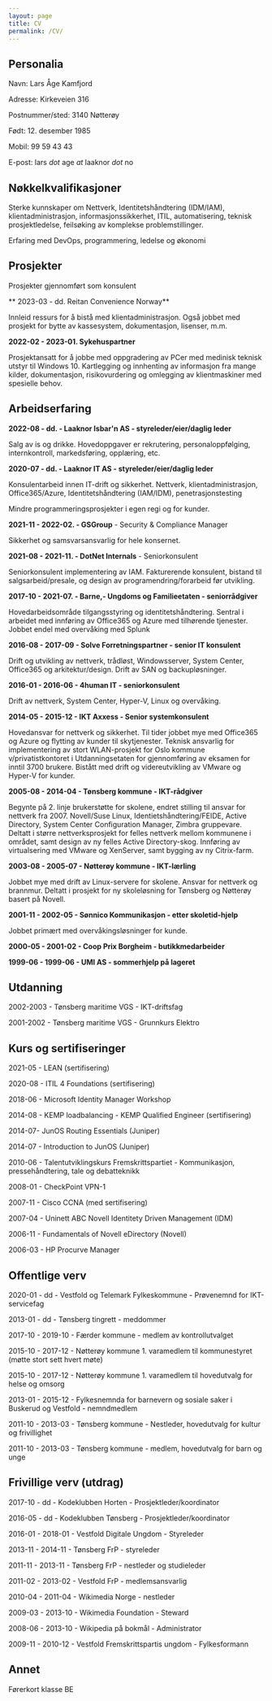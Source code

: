 ```yaml
---
layout: page
title: CV
permalink: /CV/
---
```



## Personalia
Navn: Lars Åge Kamfjord

Adresse: Kirkeveien 316

Postnummer/sted: 3140 Nøtterøy

Født: 12. desember 1985

Mobil: 99 59 43 43

E-post: lars *dot* age *at* laaknor *dot* no


## Nøkkelkvalifikasjoner

Sterke kunnskaper om Nettverk, Identitetshåndtering (IDM/IAM), klientadministrasjon, informasjonssikkerhet, ITIL, automatisering, teknisk prosjektledelse, feilsøking av komplekse problemstillinger.

Erfaring med DevOps, programmering, ledelse og økonomi

## Prosjekter

Prosjekter gjennomført som konsulent

** 2023-03 - dd. Reitan Convenience Norway**

Innleid ressurs for å bistå med klientadministrasjon. Også jobbet med prosjekt for bytte av kassesystem, dokumentasjon, lisenser, m.m.

**2022-02 - 2023-01. Sykehuspartner**

Prosjektansatt for å jobbe med oppgradering av PCer med medinisk teknisk utstyr til Windows 10. Kartlegging og innhenting av informasjon fra mange kilder, dokumentasjon, risikovurdering og omlegging av klientmaskiner med spesielle behov.

## Arbeidserfaring

**2022-08 - dd. - Laaknor Isbar'n AS - styreleder/eier/daglig leder**

Salg av is og drikke. Hovedoppgaver er rekrutering, personaloppfølging, internkontroll, markedsføring, opplæring, etc.

**2020-07 - dd. - Laaknor IT AS - styreleder/eier/daglig leder**

Konsulentarbeid innen IT-drift og sikkerhet. Nettverk, klientadministrasjon, Office365/Azure, Identitetshåndtering (IAM/IDM), penetrasjonstesting

Mindre programmeringsprosjekter i egen regi og for kunder.

**2021-11 - 2022-02. - GSGroup** - Security & Compliance Manager

Sikkerhet og samsvarsansvarlig for hele konsernet.

**2021-08 - 2021-11. - DotNet Internals** - Seniorkonsulent

Seniorkonsulent implementering av IAM. Fakturerende konsulent, bistand til salgsarbeid/presale, og design av programendring/forarbeid før utvikling.


**2017-10 - 2021-07. - Barne,- Ungdoms og Familieetaten - seniorrådgiver**

Hovedarbeidsområde tilgangsstyring og identitetshåndtering. Sentral i arbeidet med innføring av Office365 og Azure med tilhørende tjenester. Jobbet endel med overvåking med Splunk

**2016-08 - 2017-09 - Solve Forretningspartner - senior IT konsulent**

Drift og utvikling av nettverk, trådløst, Windowsserver, System Center, Office365 og arkitektur/design. Drift av SAN og backupløsninger.

**2016-01 - 2016-06 - 4human IT - seniorkonsulent**

Drift av nettverk, System Center, Hyper-V, Linux og overvåking.

**2014-05 - 2015-12 - IKT Axxess - Senior systemkonsulent**

Hovedansvar for nettverk og sikkerhet. Til tider jobbet mye med Office365 og Azure og flytting av kunder til skytjenester. Teknisk ansvarlig for implementering av stort WLAN-prosjekt for Oslo kommune v/privatistkontoret i Utdanningsetaten for gjennomføring av eksamen for inntil 3700 brukere. Bistått med drift og videreutvikling av VMware og Hyper-V for kunder.

**2005-08 - 2014-04 - Tønsberg kommune - IKT-rådgiver**

Begynte på 2. linje brukerstøtte for skolene, endret stilling til ansvar for nettverk fra 2007. Novell/Suse Linux, Identietshåndtering/FEIDE, Active Directory, System Center Configuration Manager, Zimbra gruppevare. Deltatt i større nettverksprosjekt for felles nettverk mellom kommunene i området, samt design av ny felles Active Directory-skog. Innføring av virtualsering med VMware og XenServer, samt bygging av ny Citrix-farm.

**2003-08 - 2005-07 - Nøtterøy kommune - IKT-lærling**

Jobbet mye med drift av Linux-servere for skolene. Ansvar for nettverk og brannmur. Deltatt i prosjekt for ny skoleløsning for Tønsberg og Nøtterøy basert på Novell.

**2001-11 - 2002-05 - Sønnico Kommunikasjon - etter skoletid-hjelp**

Jobbet primært med overvåkingsløsninger for kunde.

**2000-05 - 2001-02 - Coop Prix Borgheim - butikkmedarbeider**

**1999-06 - 1999-06 - UMI AS - sommerhjelp på lageret**


## Utdanning

2002-2003 - Tønsberg maritime VGS - IKT-driftsfag

2001-2002 - Tønsberg maritime VGS - Grunnkurs Elektro

## Kurs og sertifiseringer
2021-05 - LEAN (sertifisering)

2020-08 - ITIL 4 Foundations (sertifisering)

2018-06 - Microsoft Identity Manager Workshop

2014-08 - KEMP loadbalancing - KEMP Qualified Engineer (sertifisering)

2014-07- JunOS Routing Essentials (Juniper)

2014-07 - Introduction to JunOS (Juniper)

2010-06 - Talentutviklingskurs Fremskrittspartiet - Kommunikasjon, pressehåndtering, tale og debatteknikk

2008-01 - CheckPoint VPN-1

2007-11 - Cisco CCNA (med sertifisering)

2007-04 - Uninett ABC Novell Identitety Driven Management (IDM)

2006-11 - Fundamentals of Novell eDirectory (Novell)

2006-03 - HP Procurve Manager


## Offentlige verv

2020-01 - dd - Vestfold og Telemark Fylkeskommune - Prøvenemnd for IKT-servicefag

2013-01 - dd - Tønsberg tingrett - meddommer

2017-10 - 2019-10 - Færder kommune - medlem av kontrollutvalget

2015-10 - 2017-12 - Nøtterøy kommune 1. varamedlem til kommunestyret (møtte stort sett hvert møte)

2015-10 - 2017-12 - Nøtterøy kommune 1. varamedlem til hovedutvalg for helse og omsorg

2013-01 - 2015-12 - Fylkesnemnda for barnevern og sosiale saker i Buskerud og Vestfold - nemndmedlem

2011-10 - 2013-03 - Tønsberg kommune - Nestleder, hovedutvalg for kultur og frivillighet

2011-10 - 2013-03 - Tønsberg kommune - medlem, hovedutvalg for barn og unge

## Frivillige verv (utdrag)

2017-10 - dd - Kodeklubben Horten - Prosjektleder/koordinator

2016-05 - dd - Kodeklubben Tønsberg - Prosjektleder/koordinator

2016-01 - 2018-01 - Vestfold Digitale Ungdom - Styreleder

2013-11 - 2014-11 - Tønsberg FrP - styreleder

2011-11 - 2013-11 - Tønsberg FrP - nestleder og studieleder

2011-02 - 2013-02 - Vestfold FrP - medlemsansvarlig

2010-04 - 2011-04 - Wikimedia Norge - nestleder

2009-03 - 2013-10 - Wikimedia Foundation - Steward

2008-06 - 2013-10 - Wikipedia på bokmål - Administrator

2009-11 - 2010-12 - Vestfold Fremskrittspartis ungdom - Fylkesformann

## Annet
Førerkort klasse BE
